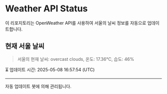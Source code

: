 
# Weather API Status

이 리포지토리는 OpenWeather API를 사용하여 서울의 날씨 정보를 자동으로 업데이트합니다.

## 현재 서울 날씨
> 서울의 현재 날씨: overcast clouds, 온도: 17.36°C, 습도: 46%

⏳ 업데이트 시간: 2025-05-08 16:57:54 (UTC)

---
자동 업데이트 봇에 의해 관리됩니다.
